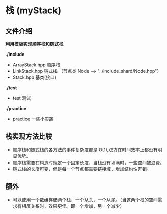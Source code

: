 # 栈 (myStack)

## 文件介绍

**利用模板实现顺序栈和链式栈**

**./include**

- ArrayStack.hpp 顺序栈
- LinkStack.hpp 链式栈 （节点类 Node --> "../include_shard/Node.hpp"）
- Stack.hpp 基类(接口)

**./test**

- test 测试

**./practice**

- practice 一些小实践

## **栈实现方法比较**

- 顺序栈和链式栈的各方法的事件复杂度都是 O(1),双方在时间效率上都没有明显优势。
- 顺序栈需要在构造时规定一个固定长度，当栈没有填满时，一些空间被浪费。
- 链式栈的长度可变，但是每一个节点都需要链接域，增加结构性开销。

## 额外

- 可以使用一个数组存储两个栈，一个从头，一个从尾。（当这两个栈的空间需求有相反关系时，效果更佳。即一个增加，另一个减少）
